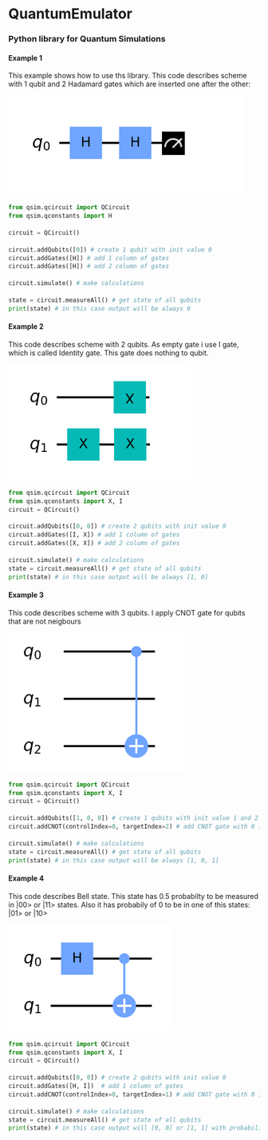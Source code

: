 # QuantumEmulator

### Python library for Quantum Simulations

#### Example 1

This example shows how to use ths library. This code describes scheme with 1 qubit and 2 Hadamard gates which are inserted one after the other:

![Alt text](/images/two_h_gates_scheme.bmp?raw=true "Example scheme")

```python
from qsim.qcircuit import QCircuit
from qsim.qconstants import H

circuit = QCircuit()

circuit.addQubits([0]) # create 1 qubit with init value 0
circuit.addGates([H]) # add 1 column of gates
circuit.addGates([H]) # add 2 column of gates

circuit.simulate() # make calculations

state = circuit.measureAll() # get state of all qubits
print(state) # in this case output will be always 0
```

#### Example 2

This code describes scheme with 2 qubits. As empty gate i use I gate, which is called Identity gate. This gate does nothing to qubit.

![Alt text](/images/multiple_qubits_scheme.bmp?raw=true "Example2 scheme")

```python
from qsim.qcircuit import QCircuit
from qsim.qconstants import X, I
circuit = QCircuit()

circuit.addQubits([0, 0]) # create 2 qubits with init value 0
circuit.addGates([I, X]) # add 1 column of gates
circuit.addGates([X, X]) # add 2 column of gates

circuit.simulate() # make calculations
state = circuit.measureAll() # get state of all qubits
print(state) # in this case output will be always [1, 0]
```

#### Example 3

This code describes scheme with 3 qubits. I apply CNOT gate for qubits that are not neigbours

![Alt text](/images/cnot_scheme.bmp?raw=true "Example3 scheme")

```python
from qsim.qcircuit import QCircuit
from qsim.qconstants import X, I
circuit = QCircuit()

circuit.addQubits([1, 0, 0]) # create 1 qubits with init value 1 and 2 qubits with init value 0
circuit.addCNOT(controlIndex=0, targetIndex=2) # add CNOT gate with 0 index qubit as control and 2 index as target

circuit.simulate() # make calculations
state = circuit.measureAll() # get state of all qubits
print(state) # in this case output will be always [1, 0, 1]
```

#### Example 4

This code describes Bell state. This state has 0.5 probabilty to be measured in |00> or |11> states. Also it has probabily of 0 to be in one of this states: |01> or |10>

![Alt text](/images/bell_state_scheme.bmp?raw=true "Example4 scheme")

```python
from qsim.qcircuit import QCircuit
from qsim.qconstants import X, I
circuit = QCircuit()

circuit.addQubits([0, 0]) # create 2 qubits with init value 0
circuit.addGates([H, I])  # add 1 column of gates
circuit.addCNOT(controlIndex=0, targetIndex=1) # add CNOT gate with 0 index qubit as control and 1 index as target

circuit.simulate() # make calculations
state = circuit.measureAll() # get state of all qubits
print(state) # in this case output will [0, 0] or [1, 1] with probability of 0.5
```
